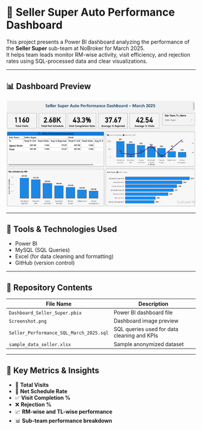 # 🚗 Seller Super Auto Performance Dashboard

This project presents a Power BI dashboard analyzing the performance of the **Seller Super** sub-team at NoBroker for March 2025.  
It helps team leads monitor RM-wise activity, visit efficiency, and rejection rates using SQL-processed data and clear visualizations.

---

## 📊 Dashboard Preview

![Dashboard Screenshot](Screenshot.png)

---

## 🧰 Tools & Technologies Used

- Power BI
- MySQL (SQL Queries)
- Excel (for data cleaning and formatting)
- GitHub (version control)

---

## 📁 Repository Contents

| File Name                           | Description                                 |
|--------------------------------------|---------------------------------------------|
| `Dashboard_Seller_Super.pbix`        | Power BI dashboard file                     |
| `Screenshot.png`                     | Dashboard image preview                     |
| `Seller_Performance_SQL_March_2025.sql` | SQL queries used for data cleaning and KPIs |
| `sample_data_seller.xlsx`            | Sample anonymized dataset                   |

---

## 📌 Key Metrics & Insights

- 🧮 **Total Visits**
- 📅 **Net Schedule Rate**
- ✅ **Visit Completion %**
- ❌ **Rejection %**
- 📈 **RM-wise and TL-wise performance**
- 📊 **Sub-team performance breakdown**




